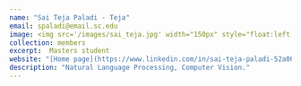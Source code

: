 ```yaml
---
name: "Sai Teja Paladi - Teja"
email: spaladi@email.sc.edu
image: <img src='/images/sai_teja.jpg' width="150px" style="float:left; margin:0px 10px 0px 0px;">
collection: members
excerpt:  Masters student
website: "[Home page](https://www.linkedin.com/in/sai-teja-paladi-52a062140/)"
description: "Natural Language Processing, Computer Vision."  
---
```

